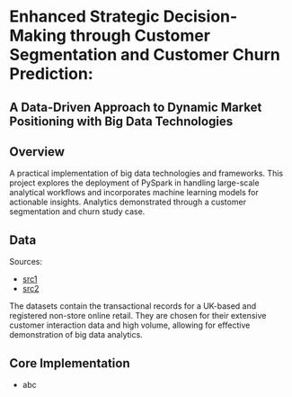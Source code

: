 # Enhanced Strategic Decision-Making through Customer Segmentation and Customer Churn Prediction:
## A Data-Driven Approach to Dynamic Market Positioning with Big Data Technologies

## Overview
A practical implementation of big data technologies and frameworks.
This project explores the deployment of PySpark in handling large-scale analytical workflows and incorporates machine learning models for actionable insights.
Analytics demonstrated through a customer segmentation and churn study case.

## Data
Sources:

- [src1]()
- [src2]()

The datasets contain the transactional records for a UK-based and registered non-store online retail.
They are chosen for their extensive customer interaction data and high volume, allowing for effective demonstration of big data analytics.

## Core Implementation

- abc
